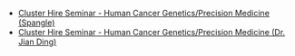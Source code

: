 * [Cluster Hire Seminar - Human Cancer Genetics/Precision Medicine (Spangle)](http://videos.med.wisc.edu/videos/87707)
* [Cluster Hire Seminar - Human Cancer Genetics/Precision Medicine (Dr. Jian Ding)](http://videos.med.wisc.edu/videos/92380)


